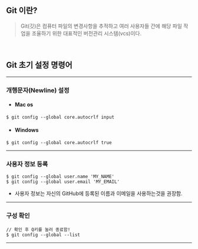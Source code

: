 ## **Git 이란?**
> Git(깃)은 컴퓨터 파일의 변경사항을 추적하고 여러 사용자들 간에 해당 파일 작업을 조율하기 위한 대표적인 버전관리 시스템(vcs)이다.

<br>

## Git 초기 설정 명령어 
---
### 개행문자(Newline) 설정
- #### Mac os

```
$ git config --global core.autocrlf input
```
- #### Windows
```
$ git config --global core.autocrlf true
```
---
### 사용자 정보 등록
```
$ git config --global user.name 'MY_NAME'
$ git config --global user.email 'MY_EMAIL'
```
- 사용자 정보는 자신의 GitHub에 등록된 이름과 이메일을 사용하는것을 권장함.
---
### 구성 확인
```
// 확인 후 Q키를 눌러 종료함!
$ git config --global --list
```
---
